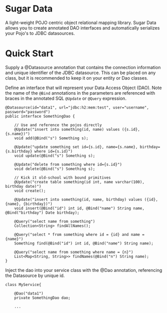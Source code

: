 # Sugar Data
A light-weight POJO centric object relational mapping library.  Sugar Data allows you to create annotated DAO interfaces and automatically serializes your Pojo's to JDBC datasources.

# Quick Start

Supply a @Datasource annotation that contains the connection information and unique identifier of the JDBC datasource.  This can be placed on any class, but it is recommended to keep it on your entity or Dao classes.

Define an interface that will represent your Data Access Object (DAO).  Note the name of the ```@Bind``` annotations in the parameters are referenced with braces in the annotated SQL ```@Update``` or ```@Query``` expression.


```
@Datasource(id="data1", url="jdbc:h2:mem:test", user="username", password="password")
public interface SomethingDao {

    // Use and reference the pojos directly
    @Update("insert into something(id, name) values ({s.id}, {s.name})")
    void add(@Bind("s") Something s);

    @Update("update something set id={s.id}, name={s.name}, birthday={s.birthday} where id={s.id}")
    void update(@Bind("s") Something s);

    @Update("delete from something where id={s.id}")
    void delete(@Bind("s") Something s);

    // Kick it old-school with bound primitives
    @Update("create table something(id int, name varchar(100), birthday date)")
    void create();
    
    @Update("insert into something(id, name, birthday) values ({id}, {name}, {birthday})")
    void insert(@Bind("id") int id, @Bind("name") String name, @Bind("birthday") Date birthday);
    
    @Query("select name from something")
    Collection<String> findAllNames();

    @Query("select * from something where id = {id} and name = {name}")
    Something find(@Bind("id") int id, @Bind("name") String name);
    
    @Query("select name from something where name = {n}")
    List<Map<String, String>> findNames(@Bind("n") String name);
}
```
Inject the dao into your service class with the @Dao annotation, referencing the Datasource by unique id.
```
class MyService{

    @Dao("data1")
    private SomethingDao dao;
    
    ...
```    
